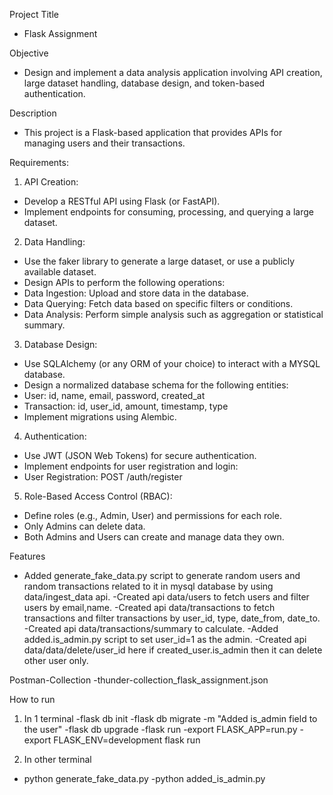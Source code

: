 Project Title 
- Flask Assignment 

Objective 
- Design and implement a data analysis application involving API creation, large dataset handling,
 database design, and token-based authentication.

Description
- This project is a Flask-based application that provides APIs for managing users and their transactions.

Requirements:
1. API Creation:
- Develop a RESTful API using Flask (or FastAPI).
- Implement endpoints for consuming, processing, and querying a large dataset.

2. Data Handling:
- Use the faker library to generate a large dataset, or use a publicly available dataset.
- Design APIs to perform the following operations:
- Data Ingestion: Upload and store data in the database.
- Data Querying: Fetch data based on specific filters or conditions.
- Data Analysis: Perform simple analysis such as aggregation or statistical summary.

3. Database Design:
- Use SQLAlchemy (or any ORM of your choice) to interact with a MYSQL database.
- Design a normalized database schema for the following entities:
- User: id, name, email, password, created_at
- Transaction: id, user_id, amount, timestamp, type
- Implement migrations using Alembic.

4. Authentication:
- Use JWT (JSON Web Tokens) for secure authentication.
- Implement endpoints for user registration and login:
- User Registration: POST /auth/register

5. Role-Based Access Control (RBAC):
- Define roles (e.g., Admin, User) and permissions for each role.
- Only Admins can delete data.
- Both Admins and Users can create and manage data they own.


Features 
- Added generate_fake_data.py script to generate random users and random transactions related to it in mysql database by using data/ingest_data api.
-Created api data/users to fetch users and filter users by email,name.
-Created api data/transactions to fetch transactions and filter transactions by user_id, type, date_from, date_to.
-Created api data/transactions/summary to calculate.
-Added added.is_admin.py script to set user_id=1 as the admin.
-Created api data/data/delete/user_id here if created_user.is_admin then it can delete other user only. 


Postman-Collection
-thunder-collection_flask_assignment.json

How to run
1. In 1 terminal 
-flask db init
-flask db migrate -m "Added is_admin field to the user"
-flask db upgrade
-flask run
-export FLASK_APP=run.py
-export FLASK_ENV=development
flask run

2. In other terminal
- python generate_fake_data.py
-python added_is_admin.py 




